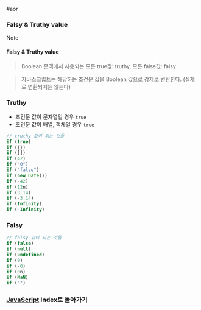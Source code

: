 #aor 
### Falsy & Truthy value
>[!note]
>#### Falsy & Truthy value
>
>>Boolean 문맥에서 사용되는 모든 true값: truthy, 모든 false값: falsy
>
>>자바스크립트는 해당하는 조건문 값을 Boolean 값으로 강제로 변환한다. (실제로 변환되지는 않는다)
### Truthy
- 조건문 값이 문자열일 경우 `true`
- 조건문 값이 배열, 객체일 경우 `true`
```javascript
// truthy 값이 되는 것들
if (true)
if ({})
if ([])
if (42)
if ("0")
if ("false")
if (new Date())
if (-42)
if (12n)
if (3.14)
if (-3.14)
if (Infinity)
if (-Infinity)
```
### Falsy
```javascript
// falsy 값이 되는 것들
if (false)
if (null)
if (undefined)
if (0)
if (-0)
if (0n)
if (NaN)
if ("")
```

### [JavaScript](../../../Dev-Index/JavaScript.md) Index로 돌아가기